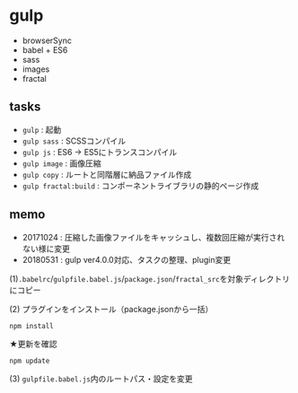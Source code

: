 # gulp

- browserSync
- babel + ES6
- sass
- images
- fractal


## tasks

- `gulp` : 起動
- `gulp sass` : SCSSコンパイル
- `gulp js` : ES6 → ES5にトランスコンパイル
- `gulp image` : 画像圧縮
- `gulp copy` : ルートと同階層に納品ファイル作成
- `gulp fractal:build` : コンポーネントライブラリの静的ページ作成


## memo

- 20171024 : 圧縮した画像ファイルをキャッシュし、複数回圧縮が実行されない様に変更
- 20180531 : gulp ver4.0.0対応、タスクの整理、plugin変更

(1)`.babelrc`/`gulpfile.babel.js`/`package.json`/`fractal_src`を対象ディレクトリにコピー

(2) プラグインをインストール（package.jsonから一括）
```
npm install
```

★更新を確認
```
npm update
```

(3) `gulpfile.babel.js`内のルートパス・設定を変更
